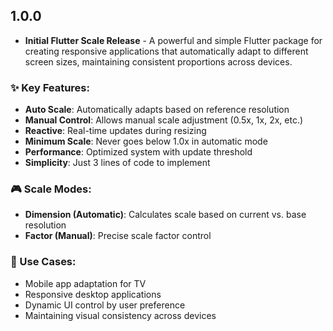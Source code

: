 ## 1.0.0

* **Initial Flutter Scale Release** - A powerful and simple Flutter package for creating responsive applications that automatically adapt to different screen sizes, maintaining consistent proportions across devices.

### ✨ Key Features:
- **Auto Scale**: Automatically adapts based on reference resolution
- **Manual Control**: Allows manual scale adjustment (0.5x, 1x, 2x, etc.)
- **Reactive**: Real-time updates during resizing
- **Minimum Scale**: Never goes below 1.0x in automatic mode
- **Performance**: Optimized system with update threshold
- **Simplicity**: Just 3 lines of code to implement

### 🎮 Scale Modes:
- **Dimension (Automatic)**: Calculates scale based on current vs. base resolution
- **Factor (Manual)**: Precise scale factor control

### 🎯 Use Cases:
- Mobile app adaptation for TV
- Responsive desktop applications
- Dynamic UI control by user preference
- Maintaining visual consistency across devices
